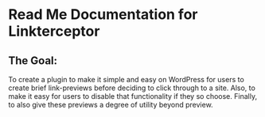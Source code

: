 Read Me Documentation for Linkterceptor============================The Goal:----------To create a plugin to make it simple and easy on WordPress for users to create brief link-previews before deciding to click through to a site. Also, to make it easy for users to disable that functionality if they so choose. Finally, to also give these previews a degree of utility beyond preview. 